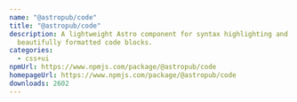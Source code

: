 ```yaml
---
name: "@astropub/code"
title: "@astropub/code"
description: A lightweight Astro component for syntax highlighting and rendering
  beautifully formatted code blocks.
categories:
  - css+ui
npmUrl: https://www.npmjs.com/package/@astropub/code
homepageUrl: https://www.npmjs.com/package/@astropub/code
downloads: 2602
---
```

